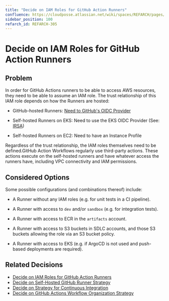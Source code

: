 ```yaml
---
title: "Decide on IAM Roles for GitHub Action Runners"
confluence: https://cloudposse.atlassian.net/wiki/spaces/REFARCH/pages/1175978160/REFARCH-305+-+Decide+on+IAM+Roles+for+GitHub+Action+Runners
sidebar_position: 100
refarch_id: REFARCH-305
---
```


# Decide on IAM Roles for GitHub Action Runners

## Problem
In order for GitHub Actions runners to be able to access AWS resources, they need to be able to assume an IAM role.
The trust relationship of this IAM role depends on how the Runners are hosted:

- GitHub-hosted Runners: [Need to GitHub's OIDC Provider](https://docs.github.com/en/actions/deployment/security-hardening-your-deployments/about-security-hardening-with-openid-connect)

- Self-hosted Runners on EKS: Need to use the EKS OIDC Provider (See: [IRSA](https://docs.aws.amazon.com/emr/latest/EMR-on-EKS-DevelopmentGuide/setting-up-enable-IAM.html))

- Self-hosted Runners on EC2: Need to have an Instance Profile

Regardless of the trust relationship, the IAM roles themselves need to be defined.GitHub Action Workflows regularly use third-party actions. These actions execute on the self-hosted runners and have whatever access the runners have, including VPC connectivity and IAM permissions.

## Considered Options
Some possible configurations (and combinations thereof) include:

- A Runner without any IAM roles (e.g. for unit tests in a CI pipeline).

- A Runner with access to `dev` and/or `sandbox` (e.g. for integration tests).

- A Runner with access to ECR in the `artifacts` account.

- A Runner with access to S3 buckets in SDLC accounts, and those S3 buckets allowing the role via an S3 bucket policy.

- A Runner with access to EKS (e.g. if ArgoCD is not used and push-based deployments are required).

## Related Decisions

- [Decide on IAM Roles for GitHub Action Runners](/reference-architecture/fundamentals/design-decisions/foundational-platform/decide-on-iam-roles-for-github-action-runners)
- [Decide on Self-Hosted GitHub Runner Strategy](/reference-architecture/fundamentals/design-decisions/foundational-release-engineering/decide-on-self-hosted-github-runner-strategy)
- [Decide on Strategy for Continuous Integration](/reference-architecture/fundamentals/design-decisions/foundational-release-engineering/decide-on-strategy-for-continuous-integration)
- [Decide on GitHub Actions Workflow Organization Strategy](/reference-architecture/fundamentals/design-decisions/foundational-release-engineering/decide-on-github-actions-workflow-organization-strategy)


